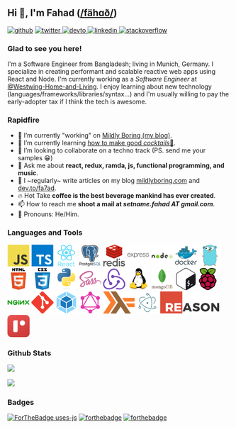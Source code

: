 ## Hi 👋, I'm Fahad ([/fähɑð/](http://ipa-reader.xyz/?text=f%C3%A4h%C9%91%C3%B0&voice=Amy))

[![github](https://img.shields.io/badge/github-%2324292e.svg?style=for-the-badge&logo=github&logoColor=white)](https://github.com/fa7ad) [ ![twitter](https://img.shields.io/badge/twitter-%2300acee.svg?style=for-the-badge&logo=twitter&logoColor=white) ](https://twitter.com/dev_fahad) [ ![devto](https://img.shields.io/badge/dev.to-%2308090A.svg?style=for-the-badge&logo=dev.to&logoColor=white) ](https://dev.to/fa7ad) [ ![linkedin](https://img.shields.io/badge/linkedin-%231E77B5.svg?style=for-the-badge&logo=linkedin&logoColor=white) ](https://linkedin.com/in/fa7ad) [![stackoverflow](https://img.shields.io/badge/stackoverflow-%23F28032.svg?style=for-the-badge&logo=stackoverflow&logoColor=white)](https://stackoverflow.com/users/3639506/trve-fa7ad)

### Glad to see you here!

I'm a Software Engineer from Bangladesh; living in Munich, Germany. I specialize in creating performant and scalable reactive web apps using React and Node.
I'm currently working as a *Software Engineer* at [@Westwing-Home-and-Living](https://www.westwing.com/home).
I enjoy learning about new technology (languages/frameworks/libraries/syntax…) and I'm usually willing to pay the early-adopter tax if I think the tech is awesome.

### Rapidfire

- 🔭 I’m currently "working" on [Mildly Boring (my blog)](https://mildlyboring.com).
- 🌱 I’m currently learning [how to make good *cocktails*🍹]().
- 👯 I’m looking to collaborate on a techno track (PS. send me your samples 😁)
- 💬 Ask me about **react, redux, ramda, js, functional programming, and music**.
- 📝 I ~regularly~ write articles on my blog [mildlyboring.com](https://mildlyboring.com) and [dev.to/fa7ad](https://dev.to/fa7ad).
- 🔥 Hot Take **coffee is the best beverage mankind has ever created**.
- 📫 How to reach me **shoot a mail at _setname.fahad AT gmail.com_**.
- 💅 Pronouns: He/Him.

### Languages and Tools

![JavaScript](https://github.com/fa7ad/fa7ad/raw/master/icons/javascript-original.png) ![TypeScript](https://github.com/fa7ad/fa7ad/raw/master/icons/typescript-original.png) ![React](https://github.com/fa7ad/fa7ad/raw/master/icons/react-original-wordmark.png) ![PostgreSQL](https://github.com/fa7ad/fa7ad/raw/master/icons/postgresql-original-wordmark.png) ![Redis](https://github.com/fa7ad/fa7ad/raw/master/icons/redis-original-wordmark.png) ![Express.js](https://github.com/fa7ad/fa7ad/raw/master/icons/express-original-wordmark.png) ![Node.js](https://github.com/fa7ad/fa7ad/raw/master/icons/nodejs-original-wordmark.png) ![Docker](https://github.com/fa7ad/fa7ad/raw/master/icons/docker-original-wordmark.png) ![Go](https://github.com/fa7ad/fa7ad/raw/master/icons/go-original.png) ![HTML5](https://github.com/fa7ad/fa7ad/raw/master/icons/html5-original-wordmark.png) ![CSS3](https://github.com/fa7ad/fa7ad/raw/master/icons/css3-original-wordmark.png) ![Python](https://github.com/fa7ad/fa7ad/raw/master/icons/python-original.png) ![Sass](https://github.com/fa7ad/fa7ad/raw/master/icons/sass-original.png) ![Redux](https://github.com/fa7ad/fa7ad/raw/master/icons/redux-original.png) ![Linux](https://github.com/fa7ad/fa7ad/raw/master/icons/linux-original.png) ![MongoDB](https://github.com/fa7ad/fa7ad/raw/master/icons/mongodb-original-wordmark.png) ![Bash](https://github.com/fa7ad/fa7ad/raw/master/icons/gnu_bash-icon.png) ![Raspberry Pi](https://github.com/fa7ad/fa7ad/raw/master/icons/raspberrypi.png) ![Nginx](https://github.com/fa7ad/fa7ad/raw/master/icons/nginx-original.png) ![Git](https://github.com/fa7ad/fa7ad/raw/master/icons/git-scm-icon.png) ![Webpack](https://github.com/fa7ad/fa7ad/raw/master/icons/webpack-original.png) ![GraphQL](https://github.com/fa7ad/fa7ad/raw/master/icons/graphql.png) ![Haskell](https://github.com/fa7ad/fa7ad/raw/master/icons/haskell.png) ![Electron](https://github.com/fa7ad/fa7ad/raw/master/icons/electron-original.png) ![ReasonML](https://github.com/fa7ad/fa7ad/raw/master/icons/reason.png) ![ReScript](https://github.com/fa7ad/fa7ad/raw/master/icons/nav-logo@2x.png)

### Github Stats

![](https://github-readme-stats.vercel.app/api?username=fa7ad&show_icons=true&count_private=true&hide_border=true&utm_source=12325)

![](https://github-readme-stats.vercel.app/api/top-langs/?username=fa7ad&hide_border=true&layout=compact&utm_source=12325)

### Badges

[![ForTheBadge uses-js](http://ForTheBadge.com/images/badges/uses-js.svg)](https://github.com/fa7ad?tab=repositories&q=&type=&language=javascript) [![forthebadge](https://forthebadge.com/images/badges/uses-badges.svg)](https://forthebadge.com/) [![forthebadge](https://forthebadge.com/images/badges/makes-people-smile.svg)](#)
